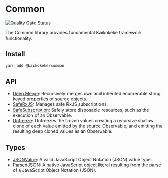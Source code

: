 # Common

[![Quality Gate Status](https://img.shields.io/sonar/quality_gate/kaikokeke:common?logo=SonarCloud&server=https%3A%2F%2Fsonarcloud.io&style=flat-square)](https://sonarcloud.io/dashboard?id=kaikokeke%3Acommon)

The Common library provides fundamental Kaikokeke framework functionality.

## Install

```bash
yarn add @kaikokeke/common
```

## API

- [Deep Merge](./src/lib/deep-merge/README.md): Recursively merges own and inherited enumerable string keyed properties of source objects.
- [SafeRxJS](./src/lib/safe-rxjs/README.md): Manages safe RxJS subscriptions.
- [SafeSubscription](./src/lib/safe-subscription/README.md): Safely store disposable resources, such as the execution of an Observable.
- [Unfreeze](./src/lib/unfreeze/README.md): Unfreezes the frozen values creating a recursive shallow clone of each value emitted by the source Observable, and emitting the resulting deep cloned values as an Observable.

## Types

- [JSONValue](./src/lib/types/json-value.type.ts): A valid JavaScript Object Notation (JSON) value type.
- [ParsedJSON](./src/lib/types/parsed-json.type.ts): A native JavaScript object literal resulting from the parse of a JavaScript Object Notation (JSON).
